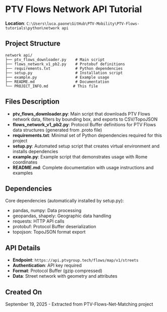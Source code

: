 # PTV Flows Network API Tutorial

**Location**: `C:\Users\luca.paone\GitHub\PTV-Mobility\PTV-Flows-tutorials\python\network api`

## Project Structure

```
network api/
├── ptv_flows_downloader.py    # Main script
├── flows_network_v1_pb2.py    # Protobuf definitions
├── requirements.txt           # Python dependencies
├── setup.py                   # Installation script
├── example.py                 # Example usage
├── README.md                  # Documentation
└── PROJECT_INFO.md           # This file
```

## Files Description

- **ptv_flows_downloader.py**: Main script that downloads PTV Flows network data, filters by bounding box, and exports to CSV/TopoJSON
- **flows_network_v1_pb2.py**: Protocol Buffer definitions for PTV Flows data structures (generated from .proto file)
- **requirements.txt**: Minimal set of Python dependencies required for this project
- **setup.py**: Automated setup script that creates virtual environment and installs dependencies
- **example.py**: Example script that demonstrates usage with Rome coordinates
- **README.md**: Complete documentation with usage instructions and examples

## Dependencies

Core dependencies (automatically installed by setup.py):
- pandas, numpy: Data processing
- geopandas, shapely: Geographic data handling
- requests: HTTP API calls
- protobuf: Protocol Buffer deserialization
- topojson: TopoJSON format export

## API Details

- **Endpoint**: `https://api.ptvgroup.tech/flows/map/v1/streets`
- **Authentication**: API key required
- **Format**: Protocol Buffer (gzip compressed)
- **Data**: Street network with geometry and attributes

## Created On

September 19, 2025 - Extracted from PTV-Flows-Net-Matching project